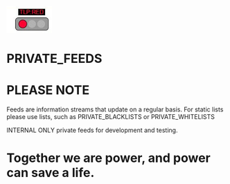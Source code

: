 ![TLP:RED](https://github.com/COVID-19-CTI-LEAGUE/PRIVATE_FEEDS/blob/master/MARKDOWN_RESOURCES/TLP-IMAGES/TLP-RED.jpg)<BR>
# PRIVATE_FEEDS
# PLEASE NOTE
  Feeds are information streams that update on a regular basis. For static lists please use lists, such as PRIVATE_BLACKLISTS or PRIVATE_WHITELISTS

INTERNAL ONLY private feeds for development and testing. 


<h1>Together we are power, and power can save a life.</h1>
